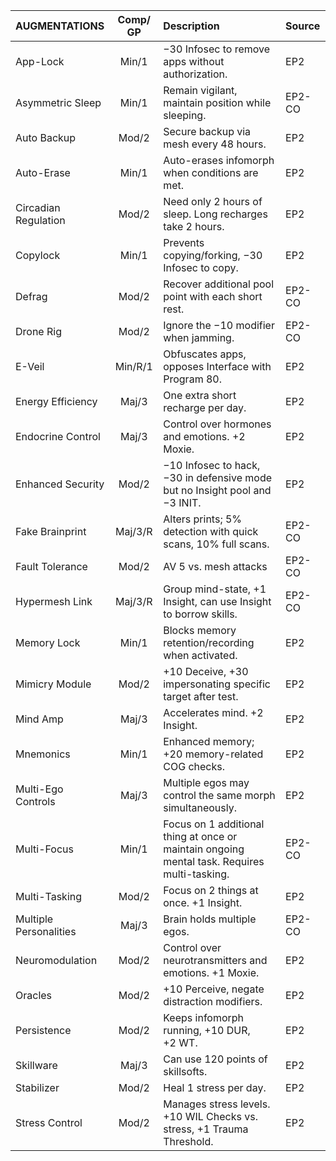 | AUGMENTATIONS                     | Comp/<wbr>GP          | Description                                                                                               | Source        |
| :-------------------------------- | :----------:          | :----------------------------------------------------------------------                                   |:------------- |
| App-Lock                          |    Min/1              | −30 Infosec to remove apps without authorization.                                                         |     EP2       |
| Asymmetric Sleep                  |    Min/1              | Remain vigilant, maintain position while sleeping.                                                        |    EP2-CO     |
| Auto Backup                       |    Mod/2              | Secure backup via mesh every 48 hours.                                                                    |     EP2       |
| Auto-Erase                        |    Min/1              | Auto-erases infomorph when conditions are met.                                                            |     EP2       |
| Circadian Regulation              |    Mod/2              | Need only 2 hours of sleep. Long recharges take 2 hours.                                                  |     EP2       |
| Copylock                          |    Min/1              | Prevents copying/forking, −30 Infosec to copy.                                                            |     EP2       |
| Defrag                            |    Mod/2              | Recover additional pool point with each short rest.                                                       |    EP2-CO     |
| Drone Rig                         |    Mod/2              | Ignore the −10 modifier when jamming.                                                                     |    EP2-CO     |
| E-Veil                            |   Min/R/1             | Obfuscates apps, opposes Interface with Program 80.                                                       |     EP2       |
| Energy Efficiency                 |    Maj/3              | One extra short recharge per day.                                                                         |     EP2       |
| Endocrine Control                 |    Maj/3              | Control over hormones and emotions. +2 Moxie.                                                             |     EP2       |
| Enhanced Security                 |    Mod/2              | −10 Infosec to hack, −30 in defensive mode but no Insight pool and −3&nbsp;INIT.                          |     EP2       |
| Fake Brainprint                   |   Maj/3/R             | Alters prints; 5% detection with quick scans, 10% full scans.                                             |    EP2-CO     |
| Fault Tolerance                   |    Mod/2              | AV 5 vs. mesh attacks                                                                                     |    EP2-CO     |
| Hypermesh Link                    |   Maj/3/R             | Group mind-state, +1 Insight, can use Insight to borrow skills.                                           |    EP2-CO     |
| Memory Lock                       |    Min/1              | Blocks memory retention/recording when activated.                                                         |     EP2       |
| Mimicry Module                    |    Mod/2              | +10 Deceive, +30 impersonating specific target after test.                                                |     EP2       |
| Mind Amp                          |    Maj/3              | Accelerates mind. +2 Insight.                                                                             |     EP2       |
| Mnemonics                         |    Min/1              | Enhanced memory; +20 memory-related COG checks.                                                           |     EP2       |
| Multi-Ego Controls                |    Maj/3              | Multiple egos may control the same morph simultaneously.                                                  |     EP2       |
| Multi-Focus                       |    Min/1              | Focus on 1 additional thing at once or maintain ongoing mental task. Requires multi-tasking.              |    EP2-CO     |
| Multi-Tasking                     |    Mod/2              | Focus on 2 things at once. +1 Insight.                                                                    |     EP2       |
| Multiple Personalities            |    Maj/3              | Brain holds multiple egos.                                                                                |    EP2-CO     |
| Neuromodulation                   |    Mod/2              | Control over neurotransmitters and emotions. +1 Moxie.                                                    |     EP2       |
| Oracles                           |    Mod/2              | +10 Perceive, negate distraction modifiers.                                                               |     EP2       |
| Persistence                       |    Mod/2              | Keeps infomorph running, +10&nbsp;DUR, +2&nbsp;WT.                                                        |     EP2       |
| Skillware                         |    Maj/3              | Can use 120 points of skillsofts.                                                                         |     EP2       |
| Stabilizer                        |    Mod/2              | Heal 1 stress per day.                                                                                    |     EP2       |
| Stress Control                    |    Mod/2              | Manages stress levels. +10&nbsp;WIL Checks vs. stress, +1 Trauma Threshold.                               |     EP2       |